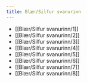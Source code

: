 ```yaml
---
title: Blær/Silfur svanurinn
---
```


* [[Blær/Silfur svanurinn/1]]
* [[Blær/Silfur svanurinn/2]]
* [[Blær/Silfur svanurinn/3]]
* [[Blær/Silfur svanurinn/4]]
* [[Blær/Silfur svanurinn/5]]
* [[Blær/Silfur svanurinn/6]]
* [[Blær/Silfur svanurinn/7]]
* [[Blær/Silfur svanurinn/8]]
